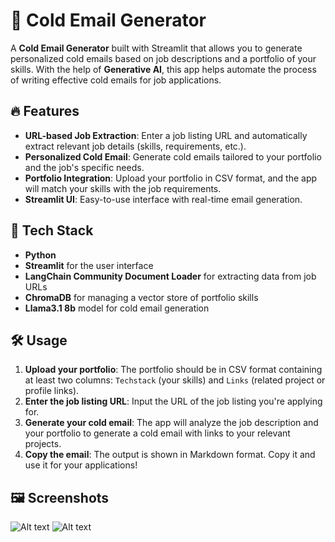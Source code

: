 
# 📧 Cold Email Generator

A **Cold Email Generator** built with Streamlit that allows you to generate personalized cold emails based on job descriptions and a portfolio of your skills. With the help of **Generative AI**, this app helps automate the process of writing effective cold emails for job applications.

## 🔥 Features

- **URL-based Job Extraction**: Enter a job listing URL and automatically extract relevant job details (skills, requirements, etc.).
- **Personalized Cold Email**: Generate cold emails tailored to your portfolio and the job's specific needs.
- **Portfolio Integration**: Upload your portfolio in CSV format, and the app will match your skills with the job requirements.
- **Streamlit UI**: Easy-to-use interface with real-time email generation.

## 🚀 Tech Stack

- **Python**
- **Streamlit** for the user interface
- **LangChain Community Document Loader** for extracting data from job URLs
- **ChromaDB** for managing a vector store of portfolio skills
- **Llama3.1 8b** model for cold email generation



## 🛠 Usage

1. **Upload your portfolio**: The portfolio should be in CSV format containing at least two columns: `Techstack` (your skills) and `Links` (related project or profile links).
2. **Enter the job listing URL**: Input the URL of the job listing you're applying for.
3. **Generate your cold email**: The app will analyze the job description and your portfolio to generate a cold email with links to your relevant projects.
4. **Copy the email**: The output is shown in Markdown format. Copy it and use it for your applications!

## 🖼 Screenshots
![Alt text](https://i.postimg.cc/SQcgV0M1/colmailgenerator.png)
![Alt text](https://i.postimg.cc/GtzYNjrt/coldmailgeneratorsecondimage.png)






